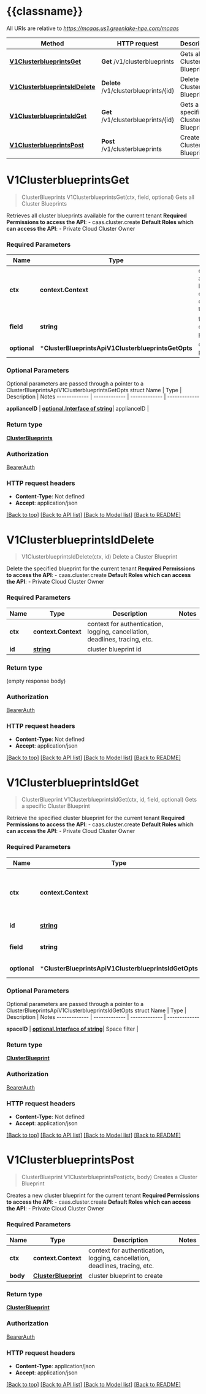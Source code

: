 # {{classname}}

All URIs are relative to *https://mcaas.us1.greenlake-hpe.com/mcaas*

Method | HTTP request | Description
------------- | ------------- | -------------
[**V1ClusterblueprintsGet**](ClusterBlueprintsApi.md#V1ClusterblueprintsGet) | **Get** /v1/clusterblueprints | Gets all Cluster Blueprints
[**V1ClusterblueprintsIdDelete**](ClusterBlueprintsApi.md#V1ClusterblueprintsIdDelete) | **Delete** /v1/clusterblueprints/{id} | Delete a Cluster Blueprint
[**V1ClusterblueprintsIdGet**](ClusterBlueprintsApi.md#V1ClusterblueprintsIdGet) | **Get** /v1/clusterblueprints/{id} | Gets a specific Cluster Blueprint
[**V1ClusterblueprintsPost**](ClusterBlueprintsApi.md#V1ClusterblueprintsPost) | **Post** /v1/clusterblueprints | Creates a Cluster Blueprint

# **V1ClusterblueprintsGet**
> ClusterBlueprints V1ClusterblueprintsGet(ctx, field, optional)
Gets all Cluster Blueprints

Retrieves all cluster blueprints available for the current tenant  **Required Permissions to access the API**:    - caas.cluster.create  **Default Roles which can access the API**:    - Private Cloud Cluster Owner 

### Required Parameters

Name | Type | Description  | Notes
------------- | ------------- | ------------- | -------------
 **ctx** | **context.Context** | context for authentication, logging, cancellation, deadlines, tracing, etc.
  **field** | **string**| field for all query parameters | 
 **optional** | ***ClusterBlueprintsApiV1ClusterblueprintsGetOpts** | optional parameters | nil if no parameters

### Optional Parameters
Optional parameters are passed through a pointer to a ClusterBlueprintsApiV1ClusterblueprintsGetOpts struct
Name | Type | Description  | Notes
------------- | ------------- | ------------- | -------------

 **applianceID** | [**optional.Interface of string**](.md)| applianceID | 

### Return type

[**ClusterBlueprints**](ClusterBlueprints.md)

### Authorization

[BearerAuth](../README.md#BearerAuth)

### HTTP request headers

 - **Content-Type**: Not defined
 - **Accept**: application/json

[[Back to top]](#) [[Back to API list]](../README.md#documentation-for-api-endpoints) [[Back to Model list]](../README.md#documentation-for-models) [[Back to README]](../README.md)

# **V1ClusterblueprintsIdDelete**
> V1ClusterblueprintsIdDelete(ctx, id)
Delete a Cluster Blueprint

Delete the specified blueprint for the current tenant  **Required Permissions to access the API**:    - caas.cluster.create  **Default Roles which can access the API**:    - Private Cloud Cluster Owner 

### Required Parameters

Name | Type | Description  | Notes
------------- | ------------- | ------------- | -------------
 **ctx** | **context.Context** | context for authentication, logging, cancellation, deadlines, tracing, etc.
  **id** | [**string**](.md)| cluster blueprint id | 

### Return type

 (empty response body)

### Authorization

[BearerAuth](../README.md#BearerAuth)

### HTTP request headers

 - **Content-Type**: Not defined
 - **Accept**: application/json

[[Back to top]](#) [[Back to API list]](../README.md#documentation-for-api-endpoints) [[Back to Model list]](../README.md#documentation-for-models) [[Back to README]](../README.md)

# **V1ClusterblueprintsIdGet**
> ClusterBlueprint V1ClusterblueprintsIdGet(ctx, id, field, optional)
Gets a specific Cluster Blueprint

Retrieve the specified cluster blueprint for the current tenant  **Required Permissions to access the API**:    - caas.cluster.create  **Default Roles which can access the API**:    - Private Cloud Cluster Owner 

### Required Parameters

Name | Type | Description  | Notes
------------- | ------------- | ------------- | -------------
 **ctx** | **context.Context** | context for authentication, logging, cancellation, deadlines, tracing, etc.
  **id** | [**string**](.md)| cluster blueprint id | 
  **field** | **string**| field for all query parameters | 
 **optional** | ***ClusterBlueprintsApiV1ClusterblueprintsIdGetOpts** | optional parameters | nil if no parameters

### Optional Parameters
Optional parameters are passed through a pointer to a ClusterBlueprintsApiV1ClusterblueprintsIdGetOpts struct
Name | Type | Description  | Notes
------------- | ------------- | ------------- | -------------


 **spaceID** | [**optional.Interface of string**](.md)| Space filter | 

### Return type

[**ClusterBlueprint**](ClusterBlueprint.md)

### Authorization

[BearerAuth](../README.md#BearerAuth)

### HTTP request headers

 - **Content-Type**: Not defined
 - **Accept**: application/json

[[Back to top]](#) [[Back to API list]](../README.md#documentation-for-api-endpoints) [[Back to Model list]](../README.md#documentation-for-models) [[Back to README]](../README.md)

# **V1ClusterblueprintsPost**
> ClusterBlueprint V1ClusterblueprintsPost(ctx, body)
Creates a Cluster Blueprint

Creates a new cluster blueprint for the current tenant  **Required Permissions to access the API**:    - caas.cluster.create  **Default Roles which can access the API**:    - Private Cloud Cluster Owner 

### Required Parameters

Name | Type | Description  | Notes
------------- | ------------- | ------------- | -------------
 **ctx** | **context.Context** | context for authentication, logging, cancellation, deadlines, tracing, etc.
  **body** | [**ClusterBlueprint**](ClusterBlueprint.md)| cluster blueprint to create | 

### Return type

[**ClusterBlueprint**](ClusterBlueprint.md)

### Authorization

[BearerAuth](../README.md#BearerAuth)

### HTTP request headers

 - **Content-Type**: application/json
 - **Accept**: application/json

[[Back to top]](#) [[Back to API list]](../README.md#documentation-for-api-endpoints) [[Back to Model list]](../README.md#documentation-for-models) [[Back to README]](../README.md)

